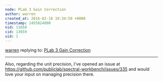 ```yaml
---
node: PLab 3 Gain Correction
author: warren
created_at: 2016-02-18 19:34:50 +0000
timestamp: 1455824090
nid: 11658
cid: 13659
uid: 1
---
```




[warren](../profile/warren) replying to: [PLab 3 Gain Correction](../notes/stoft/03-06-2015/plab-3-gain-correction)

----
Also, regarding the unit precision, I've opened an issue at https://github.com/publiclab/spectral-workbench/issues/335 and would love your input on managing precision there. 